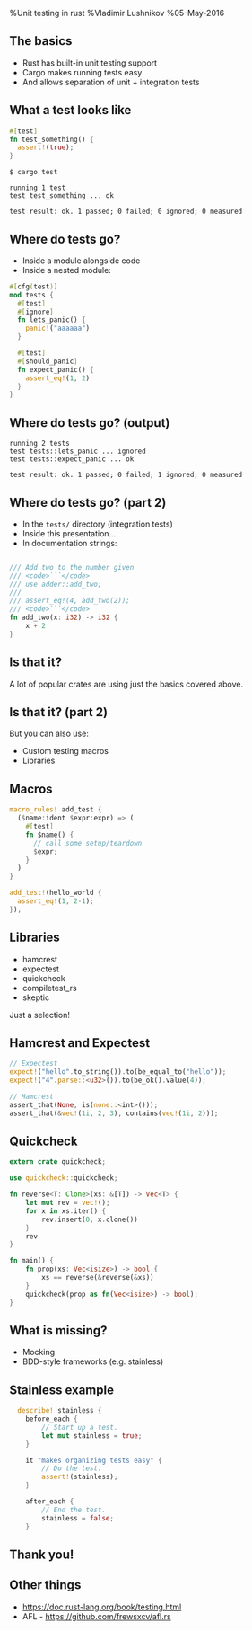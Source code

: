 %Unit testing in rust
%Vladimir Lushnikov
%05-May-2016

The basics
----------

* Rust has built-in unit testing support
* Cargo makes running tests easy
* And allows separation of unit + integration tests

What a test looks like
----------------------

```rust
#[test]
fn test_something() {
  assert!(true);
}
```

```
$ cargo test

running 1 test
test test_something ... ok

test result: ok. 1 passed; 0 failed; 0 ignored; 0 measured
```

Where do tests go?
------------------

* Inside a module alongside code
* Inside a nested module:

```rust
#[cfg(test)]
mod tests {
  #[test]
  #[ignore]
  fn lets_panic() {
    panic!("aaaaaa")
  }

  #[test]
  #[should_panic]
  fn expect_panic() {
    assert_eq!(1, 2)
  }
}
```

Where do tests go? (output)
---------------------------

```
running 2 tests                                                                                                                                                
test tests::lets_panic ... ignored                                                                                                                             
test tests::expect_panic ... ok                                                                                                                                
                                                                                                                                                               
test result: ok. 1 passed; 0 failed; 1 ignored; 0 measured 
```

Where do tests go? (part 2)
---------------------------

* In the `tests/` directory (integration tests)
* Inside this presentation...
* In documentation strings:

```rust

/// Add two to the number given
/// <code>```</code>
/// use adder::add_two;
///
/// assert_eq!(4, add_two(2));
/// <code>```</code>
fn add_two(x: i32) -> i32 {
	x + 2
}
```

Is that it?
-----------

A lot of popular crates are using just the basics covered above.

Is that it? (part 2)
--------------------

But you can also use:

* Custom testing macros
* Libraries

Macros
------

```rust
macro_rules! add_test {
  ($name:ident $expr:expr) => (
    #[test]
    fn $name() {
      // call some setup/teardown
      $expr;
    }
  )
}

add_test!(hello_world {
  assert_eq!(1, 2-1);
});
```

Libraries
---------

* hamcrest
* expectest
* quickcheck
* compiletest_rs
* skeptic

Just a selection!

Hamcrest and Expectest
----------------------

```rust
// Expectest
expect!("hello".to_string()).to(be_equal_to("hello"));
expect!("4".parse::<u32>()).to(be_ok().value(4));

// Hamcrest
assert_that(None, is(none::<int>()));
assert_that(&vec!(1i, 2, 3), contains(vec!(1i, 2)));
```

Quickcheck
----------

```rust
extern crate quickcheck;

use quickcheck::quickcheck;

fn reverse<T: Clone>(xs: &[T]) -> Vec<T> {
    let mut rev = vec!();
    for x in xs.iter() {
        rev.insert(0, x.clone())
    }
    rev
}

fn main() {
    fn prop(xs: Vec<isize>) -> bool {
        xs == reverse(&reverse(&xs))
    }
    quickcheck(prop as fn(Vec<isize>) -> bool);
}
```

What is missing?
---------------

* Mocking
* BDD-style frameworks (e.g. stainless)

Stainless example
-----------------

```rust
  describe! stainless {
    before_each {
        // Start up a test.
        let mut stainless = true;
    }

    it "makes organizing tests easy" {
        // Do the test.
        assert!(stainless);
    }

    after_each {
        // End the test.
        stainless = false;
    }
```


Thank you!
----------

Other things
------------

* https://doc.rust-lang.org/book/testing.html
* AFL - https://github.com/frewsxcv/afl.rs
